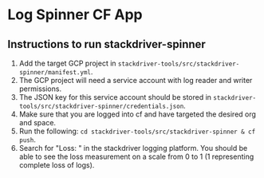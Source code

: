 # Log Spinner CF App

## Instructions to run stackdriver-spinner
1. Add the target GCP project in `stackdriver-tools/src/stackdriver-spinner/manifest.yml`.
1. The GCP project will need a service account with log reader and writer permissions.
1. The JSON key for this service account should be stored in `stackdriver-tools/src/stackdriver-spinner/credentials.json`.
1. Make sure that you are logged into cf and have targeted the desired org and space.
1. Run the following: `cd stackdriver-tools/src/stackdriver-spinner & cf push`.
1. Search for "Loss: " in the stackdriver logging platform. You should be able to see the loss measurement on a scale from 0 to 1 (1 representing complete loss of logs).